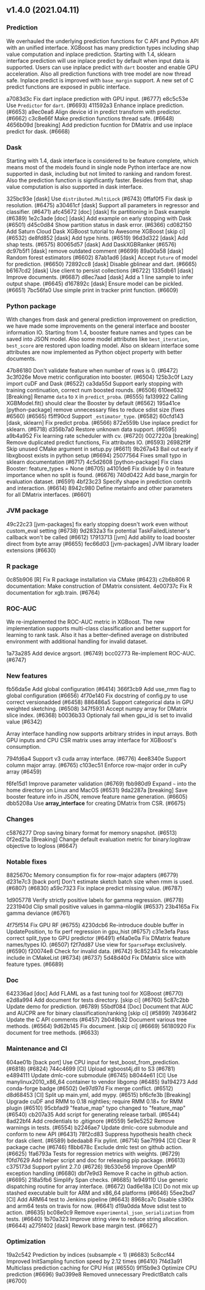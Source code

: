 ## v1.4.0 (2021.04.11)

### Prediction
We overhauled the underlying prediction functions for C API and Python API with an unified
interface.  XGBoost has many prediction types including shap value computation and inplace
prediction.  Starting with 1.4, sklearn interface prediction will use inplace predict by
default when input data is supported.  Users can use inplace predict with ``dart`` booster
and enable GPU acceleration.  Also all prediction functions with tree model are now thread
safe.  Inplace predict is improved with ``base_margin`` support.  A new set of C predict
functions are exposed in public interface.

a7083d3c Fix dart inplace prediction with GPU input. (#6777)
e8c5c53e Use `Predictor` for `dart`. (#6693)
411592a3 Enhance inplace prediction. (#6653)
a9ec0ea6 Align device id in predict transform with predictor. (#6662)
c3c8e66f Make prediction functions thread safe. (#6648)
4656b09d [breaking] Add prediction fucntion for DMatrix and use inplace predict for dask. (#6668)


### Dask
Starting with 1.4, dask interface is considered to be feature complete, which means most
of the models found in single node Python interface are now supported in dask, including
but not limited to ranking and random forest.  Also the prediction function is
significantly faster.  Besides from that, shap value computation is also supported in dask
interface.

325bc93e [dask] Use `distributed.MultiLock` (#6743)
0ffaf0f5 Fix dask ip resolution. (#6475)
a30461cf [dask] Support all parameters in regressor and classifier. (#6471)
afc45672 [doc] [dask] fix partitioning in Dask example (#6389)
1e2c3ade [doc] [dask] Add example on early stopping with Dask (#6501)
d45c0d84 Show partition status in dask error. (#6366)
cd082150 Add Saturn Cloud Dask XGBoost tutorial to Awesome XGBoost [skip ci] (#6532)
de8fd852 [dask] Add type hints. (#6519)
96d3d322 [dask] Add shap tests. (#6575)
80065d57 [dask] Add DaskXGBRanker (#6576)
dc97b5f1 [dask] remove outdated comment (#6699)
89a00a58 [dask] Random forest estimators (#6602)
87ab1ad6 [dask] Accept `Future` of model for prediction. (#6650)
72892cc8 [dask] Disable gblinear and dart. (#6665)
b6167cd2 [dask] Use client to persist collections (#6722)
1335db61 [dask] Improve documents. (#6687)
d8ec7aad [dask] Add a 1 line sample to infer output shape. (#6645)
d167892c [dask] Ensure model can be pickled. (#6651)
7bc56fa0 Use simple print in tracker print function. (#6609)

### Python package
With changes from dask and general prediction improvement on prediction, we have made some
improvements on the general interface and booster information IO.  Starting from 1.4,
booster feature names and types can be saved into JSON model.  Also some model attributes
like ``best_iteration``, ``best_score`` are restored upon loading model.  Also on sklearn
interface some attributes are now implemented as Python object property with better documents.


47b86180 Don't validate feature when number of rows is 0. (#6472)
3c3f026e Move metric configuration into booster. (#6504) <!-- FIX -->
125b3c0f Lazy import cuDF and Dask (#6522)
ca3da55d Support early stopping with training continuation, correct num boosted rounds. (#6506)
610ee632 [Breaking] Rename `data` to `X` in `predict_proba`. (#6555)
fa139922 Calling XGBModel.fit() should clear the Booster by default (#6562)
195a41ce [python-package] remove unnecessary files to reduce sdist size (fixes #6560) (#6565)
f5ff90cd Support `_estimator_type`. (#6582)
60cfd143 [dask, sklearn] Fix predict proba. (#6566) <!-- FIX -->
872e559b Use inplace predict for sklearn. (#6718)
d356b7a0 Restore unknown data support. (#6595)
a9b4a952 Fix learning rate scheduler with cv. (#6720)
0027220a [breaking] Remove duplicated predict functions, Fix attributes IO. (#6593) <!-- FIX -->
26982f9f Skip unused CMake argument in setup.py (#6611)
9b267a43 Bail out early if libxgboost exists in python setup (#6694)
25077564 Fixes small typo in sklearn documentation (#6717)
4c5d2608 [python-package] Fix class Booster: feature_types = None (#6705)
a4101de6 Fix divide by 0 in feature importance when no split is found. (#6676) <!-- FIX -->
740d0422 Add base_margin for evaluation dataset. (#6591)
4bf23c23 Specify shape in prediction contrib and interaction. (#6614)
8942c980 Define metainfo and other parameters for all DMatrix interfaces. (#6601)


### JVM package
49c22c23 [jvm-packages] fix early stopping doesn't work even without custom_eval setting (#6738)
9d2832a3 fix potential TaskFailedListener's callback won't be called (#6612)
17913713 [jvm] Add ability to load booster direct from byte array (#6655)
fec66d03 [jvm-packages] JVM library loader extensions (#6630)

### R package
0c85b906 [R] Fix R package installation via CMake (#6423)
c2b6b806 R documentation: Make construction of DMatrix consistent.
4e00737c Fix R documentation for xgb.train. (#6764)

### ROC-AUC
We re-implemented the ROC-AUC metric in XGBoost.  The new implementation supports
multi-class classification and better support for learning to rank task.  Also it has a
better-defined average on distributed environment with additional handling for invalid
dataset.

1a73a285 Add device argsort. (#6749)
bcc02773 Re-implement ROC-AUC. (#6747)

### New features
fb56da5e Add global configuration (#6414)
366f3cb9 Add use_rmm flag to global configuration (#6656)
4f70e140 Fix docstring of config.py to use correct versionadded (#6458)
886486a5 Support categorical data in GPU weighted sketching. (#6508)
347f5931 Accept numpy array for DMatrix slice index. (#6368)
b0036b33 Optionaly fail when gpu_id is set to invalid value (#6342)

Array interface handling now supports arbitrary strides in input arrays.  Both GPU inputs
and CPU CSR matrix uses array interface for XGBoost's consumption.

794fd6a4 Support v3 cuda array interface. (#6776)
4ee8340e Support column major array. (#6765)
c103ec51 Enforce row-major order in cuPy array (#6459)

f6fe15d1 Improve parameter validation (#6769)
fbb980d9 Expand `~` into the home directory on Linux and MacOS (#6531) <!-- Python and R -->
9da2287a [breaking] Save booster feature info in JSON, remove feature name generation. (#6605)
dbb5208a Use __array_interface__ for creating DMatrix from CSR. (#6675)

### Changes
c5876277 Drop saving binary format for memory snapshot. (#6513)
0f2ed21a [Breaking] Change default evaluation metric for binary:logitraw objective to logloss (#6647)


### Notable fixes
8825670c Memory consumption fix for row-major adapters (#6779)
d231e7c3 [back port] Don't estimate sketch batch size when rmm is used. (#6807) (#6830)
a59c7323 Fix inplace predict missing value. (#6787)

1d905778 Verify strictly positive labels for gamma regression. (#6778)
2231940d Clip small positive values in gamma-nloglik (#6537)
23b4165a Fix gamma deviance (#6761)

4f75f514 Fix GPU RF (#6755)
4230dcb6 Re-introduce double buffer in UpdatePosition, to fix perf regression in gpu_hist (#6757)
c31e3efa Pass correct split_type to GPU predictor (#6491)
ef4a0e0a Fix DMatrix feature names/types IO. (#6507)
f2f7dd87 Use view for `SparsePage` exclusively. (#6590)
f20074e8 Check for invalid data. (#6742)
9c852343 fix relocatable include in CMakeList (#6734) (#6737)
5d48d40d Fix DMatrix slice with feature types. (#6689)

### Doc
642336ad [doc] Add FLAML as a fast tuning tool for XGBoost  (#6770)
e2d8a994 Add document for tests directory. [skip ci] (#6760)
5c87c2bb Update demo for prediction. (#6789)
55bdf084 [Doc] Document that AUC and AUCPR are for binary classification/ranking [skip ci] (#5899) <!-- merge with roc -->
749364f2 Update the C API comments (#6457)
2b049b32 Document various tree methods. (#6564)
9d62b145 Fix document. [skip ci] (#6669)
56180920 Fix document for tree methods. (#6633)


### Maintenance and CI
604ae01b [back port] Use CPU input for test_boost_from_prediction. (#6818) (#6824)
744c4699 [CI] Upload xgboost4j.dll to S3 (#6781)
e4894111 Update dmlc-core submodule (#6745)
b8044e61 [CI] Use manylinux2010_x86_64 container to vendor libgomp (#6485)
9a194273 Add conda-forge badge (#6502)
0e97d97d Fix merge conflict. (#6512)
d8d68453 [CI] Split up main.yml, add mypy. (#6515)
bf6cfe3b [Breaking] Upgrade cuDF and RMM to 0.18 nightlies; require RMM 0.18+ for RMM plugin (#6510)
95cbfad9 "featue_map" typo changed to  "feature_map" (#6540)
cb207a35 Add script for generating release tarball. (#6544)
8ad22bf4 Add credentials to .gitignore (#6559)
5e9e5252 Remove warnings in tests. (#6554)
b2246ae7 Update dmlc-core submodule and conform to new API (#6431)
78f2cd83 Suppress hypothesis health check for dask client. (#6589)
bdedaab8 Fix pylint. (#6714)
5ae7f994 [CI] Clear R package cache (#6746)
f8bb678c Exclude dmlc test on github action. (#6625)
1fa6793a Tests for regression metrics with weights. (#6729)
f0fd7629 Add helper script and doc for releasing pip package. (#6613)
c375173d Support pylint 2.7.0 (#6726)
9b530e56 Improve OpenMP exception handling (#6680)
dbf7e9d3 Remove R cache in github action. (#6695)
218a5fb6 Simplify Span checks. (#6685)
1e949110 Use generic dispatching routine for array interface. (#6672)
0ad6e18a [CI] Do not mix up stashed executable built for ARM and x86_64 platforms (#6646)
55ee2bd7 [CI] Add ARM64 test to Jenkins pipeline (#6643)
8968ca7c Disable s390x and arm64 tests on travis for now. (#6641)
d19a0dda Move sdist test to action. (#6635)
bc08e0c9 Remove `experimental_json_serialization` from tests. (#6640)
1b70a323 Improve string view to reduce string allocation. (#6644)
a275f402 [dask] Rework base margin test. (#6627)


### Optimization
19a2c542 Prediction by indices (subsample < 1) (#6683)
5c8ccf44 Improved InitSampling function speed by 2.12 times (#6410)
7f4d3a91 Multiclass prediction caching for CPU Hist (#6550)
9f15b9e3 Optimize CPU prediction (#6696)
9a0399e8 Removed unnecessary PredictBatch calls  (#6700)
